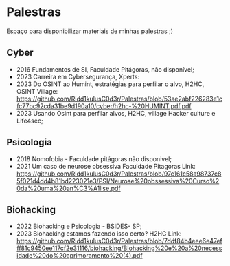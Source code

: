 # Palestras
Espaço para disponibilizar materiais de minhas palestras ;)

## Cyber
- 2016 Fundamentos de SI, Faculdade Pitágoras, não disponível;
- 2023 Carreira em Cybersegurança, Xperts:
- 2023 Do OSINT ao Humint, estratégias para perfilar o alvo, H2HC, OSINT Village: https://github.com/Ridd1kulusC0d3r/Palestras/blob/53ae2abf226283e1cfc77bc92cda31be9d190a10/cyber/h2hc-%20HUMINT.pdf.pdf
- 2023 Usando Osint para perfilar alvos, H2HC, village Hacker culture e Life4sec;
  
## Psicologia
- 2018 Nomofobia - Faculdade pitágoras não disponivel;
- 2021 Um caso de neurose obsessiva Faculdade Pitagoras Link: https://github.com/Ridd1kulusC0d3r/Palestras/blob/97c161c58a98737c85f021d4dd4b81bd223021e3/PSI/Neurose%20obssessiva%20Curso%20da%20uma%20an%C3%A1lise.pdf

## Biohacking
- 2022 Biohacking e Psicologia - BSIDES- SP;
- 2023 Biohacking estamos fazendo isso certo? H2HC Link: https://github.com/Ridd1kulusC0d3r/Palestras/blob/7ddf84b4eee6e47efff81c9450ee117cf2e31116/biohacking/BIohacking%20e%20a%20necessidade%20do%20aprimoramento%20(4).pdf
